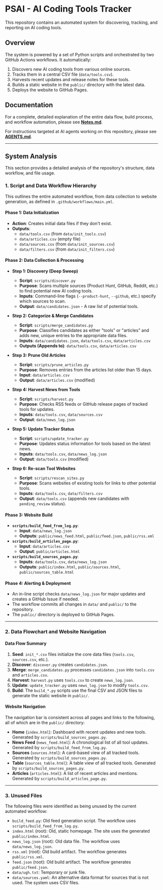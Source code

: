 # PSAI - AI Coding Tools Tracker

This repository contains an automated system for discovering, tracking, and reporting on AI coding tools.

## Overview

The system is powered by a set of Python scripts and orchestrated by two GitHub Actions workflows. It automatically:
1.  Discovers new AI coding tools from various online sources.
2.  Tracks them in a central CSV file (`data/tools.csv`).
3.  Harvests recent updates and release notes for these tools.
4.  Builds a static website in the `public/` directory with the latest data.
5.  Deploys the website to GitHub Pages.

## Documentation

For a complete, detailed explanation of the entire data flow, build process, and workflow automation, please see **[Notes.md](Notes.md)**.

For instructions targeted at AI agents working on this repository, please see **[AGENTS.md](AGENTS.md)**.

---

## System Analysis

This section provides a detailed analysis of the repository's structure, data workflow, and file usage.

### 1. Script and Data Workflow Hierarchy

This outlines the entire automated workflow, from data collection to website generation, as defined in `.github/workflows/main.yml`.

#### **Phase 1: Data Initialization**
*   **Action**: Creates initial data files if they don't exist.
*   **Outputs**:
    *   `data/tools.csv` (from `data/init_tools.csv`)
    *   `data/articles.csv` (empty file)
    *   `data/sources.csv` (from `data/init_sources.csv`)
    *   `data/filters.csv` (from `data/init_filters.csv`)

#### **Phase 2: Data Collection & Processing**

*   **Step 1: Discovery (Deep Sweep)**
    *   **Script**: `scripts/discover.py`
    *   **Purpose**: Scans multiple sources (Product Hunt, GitHub, Reddit, etc.) to find potential new AI coding tools.
    *   **Inputs**: Command-line flags (`--product-hunt`, `--github`, etc.) specify which sources to scan.
    *   **Output**: `data/candidates.json` - A raw list of potential tools.

*   **Step 2: Categorize & Merge Candidates**
    *   **Script**: `scripts/merge_candidates.py`
    *   **Purpose**: Classifies candidates as either "tools" or "articles" and adds new, unique entries to the appropriate data files.
    *   **Inputs**: `data/candidates.json`, `data/tools.csv`, `data/articles.csv`
    *   **Outputs (Appends to)**: `data/tools.csv`, `data/articles.csv`

*   **Step 3: Prune Old Articles**
    *   **Script**: `scripts/prune_articles.py`
    *   **Purpose**: Removes entries from the articles list older than 15 days.
    *   **Input**: `data/articles.csv`
    *   **Output**: `data/articles.csv` (modified)

*   **Step 4: Harvest News from Tools**
    *   **Script**: `scripts/harvest.py`
    *   **Purpose**: Checks RSS feeds or GitHub release pages of tracked tools for updates.
    *   **Inputs**: `data/tools.csv`, `data/sources.csv`
    *   **Output**: `data/news_log.json`

*   **Step 5: Update Tracker Status**
    *   **Script**: `scripts/update_tracker.py`
    *   **Purpose**: Updates status information for tools based on the latest news.
    *   **Inputs**: `data/tools.csv`, `data/news_log.json`
    *   **Output**: `data/tools.csv` (modified)

*   **Step 6: Re-scan Tool Websites**
    *   **Script**: `scripts/rescan_sites.py`
    *   **Purpose**: Scans websites of existing tools for links to other potential tools.
    *   **Inputs**: `data/tools.csv`, `data/filters.csv`
    *   **Output**: `data/tools.csv` (appends new candidates with `pending_review` status).

#### **Phase 3: Website Build**

*   **`scripts/build_feed_from_log.py`**:
    *   **Input**: `data/news_log.json`
    *   **Outputs**: `public/news_feed.html`, `public/feed.json`, `public/rss.xml`
*   **`scripts/build_articles_page.py`**:
    *   **Input**: `data/articles.csv`
    *   **Output**: `public/articles.html`
*   **`scripts/build_sources_pages.py`**:
    *   **Inputs**: `data/tools.csv`, `data/news_log.json`
    *   **Outputs**: `public/index.html`, `public/sources.html`, `public/sources_table.html`

#### **Phase 4: Alerting & Deployment**
*   An in-line script checks `data/news_log.json` for major updates and creates a GitHub Issue if needed.
*   The workflow commits all changes in `data/` and `public/` to the repository.
*   The `public/` directory is deployed to GitHub Pages.

---

### 2. Data Flowchart and Website Navigation

#### **Data Flow Summary**
1.  **Seed**: `init_*.csv` files initialize the core data files (`tools.csv`, `sources.csv`, etc.).
2.  **Discover**: `discover.py` creates `candidates.json`.
3.  **Merge**: `merge_candidates.py` processes `candidates.json` into `tools.csv` and `articles.csv`.
4.  **Harvest**: `harvest.py` uses `tools.csv` to create `news_log.json`.
5.  **Update**: `update_tracker.py` uses `news_log.json` to modify `tools.csv`.
6.  **Build**: The `build_*.py` scripts use the final CSV and JSON files to generate the static website in `public/`.

#### **Website Navigation**
The navigation bar is consistent across all pages and links to the following, all of which are in the `public/` directory:

*   **Home** (`index.html`): Dashboard with recent updates and new tools. Generated by `scripts/build_sources_pages.py`.
*   **News Feed** (`news_feed.html`): A chronological list of all tool updates. Generated by `scripts/build_feed_from_log.py`.
*   **Sources** (`sources.html`): A card-based view of all tracked tools. Generated by `scripts/build_sources_pages.py`.
*   **Table** (`sources_table.html`): A table view of all tracked tools. Generated by `scripts/build_sources_pages.py`.
*   **Articles** (`articles.html`): A list of recent articles and mentions. Generated by `scripts/build_articles_page.py`.

---

### 3. Unused Files

The following files were identified as being unused by the current automated workflow:

*   `build_feed.py`: Old feed generation script. The workflow uses `scripts/build_feed_from_log.py`.
*   `index.html` (root): Old, static homepage. The site uses the generated `public/index.html`.
*   `news_log.json` (root): Old data file. The workflow uses `data/news_log.json`.
*   `rss.xml` (root): Old build artifact. The workflow generates `public/rss.xml`.
*   `feed.json` (root): Old build artifact. The workflow generates `public/feed.json`.
*   `data/ugh.txt`: Temporary or junk file.
*   `data/sources.yaml`: An alternative data format for sources that is not used. The system uses CSV files.
